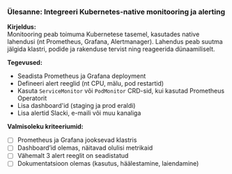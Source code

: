 ### Ülesanne: Integreeri Kubernetes-native monitooring ja alerting

**Kirjeldus:**  
Monitooring peab toimuma Kubernetese tasemel, kasutades native lahendusi (nt Prometheus, Grafana, Alertmanager). Lahendus peab suutma jälgida klastri, podide ja rakenduse tervist ning reageerida dünaamiliselt.

**Tegevused:**
- Seadista Prometheus ja Grafana deployment
- Defineeri alert reeglid (nt CPU, mälu, pod restartid)
- Kasuta `ServiceMonitor` või `PodMonitor` CRD-sid, kui kasutad Prometheus Operatorit
- Lisa dashboard'id (staging ja prod eraldi)
- Lisa alertid Slacki, e-maili või muu kanaliga

**Valmisoleku kriteeriumid:**
- [ ] Prometheus ja Grafana jooksevad klastris
- [ ] Dashboard’id olemas, näitavad olulisi metrikaid
- [ ] Vähemalt 3 alert reeglit on seadistatud
- [ ] Dokumentatsioon olemas (kasutus, häälestamine, laiendamine)
